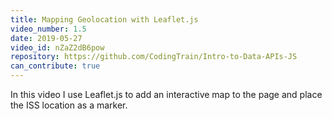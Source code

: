 ```yaml
---
title: Mapping Geolocation with Leaflet.js
video_number: 1.5
date: 2019-05-27
video_id: nZaZ2dB6pow
repository: https://github.com/CodingTrain/Intro-to-Data-APIs-JS
can_contribute: true
---
```

In this video I use Leaflet.js to add an interactive map to the page and place the ISS location as a marker. 